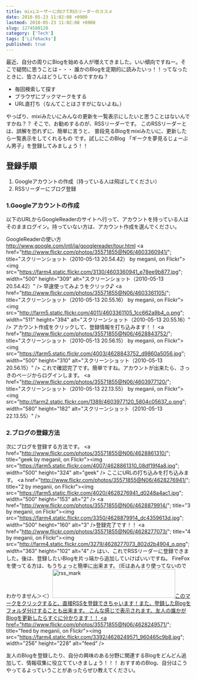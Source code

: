 ```yaml
---
title: mixiユーザーに向けてRSSリーダーのススメ
date: 2010-05-23 11:02:08 +0900
lastmod: 2010-05-23 11:02:08 +0900
slug: 1274580128
category: ['Tech']
tags: ['Lifehacks']
published: true
---
```


最近、自分の周りにBlogを始める人が増えてきました。いい傾向ですねー。そこで疑問に思うことは・・・
誰かのBlogを定期的に読みたいっ！！ってなったときに、皆さんはどうしているのですかね？

- 毎回検索して探す
- ブラウザにブックマークをする
- URL直打ち（なんてことはさすがにないよね。）


やっぱり、mixiみたいにみんなの更新を一覧表示にしたいと思うことはないんですかね？？
そこで、お勧めするのが、RSSリーダーです。
このRSSリーダーとは、誤解を恐れずに、簡単に言うと、
普段見るBlogをmixiみたいに、更新したら一覧表示をしてくれるもの
です。試しにこのBlog 「ギークを夢見るじょーぶん男子」を登録してみましょう！！


## 登録手順

1. Googleアカウントの作成（持っている人は飛ばしてください）
1. RSSリーダーにブログ登録


### 1.Googleアカウントの作成

以下のURLからGoogleReaderのサイトへ行って、アカウントを持っている人はそのままログイン。持っていない方は、アカウント作成を選んでください。

GoogleReaderの使い方
<a href="http://www.google.com/intl/ja/googlereader/tour.html">http://www.google.com/intl/ja/googlereader/tour.html
<a href="http://www.flickr.com/photos/35571855@N06/4603360941/"; title="スクリーンショット（2010-05-13 20.54.42） by meganii, on Flickr"><img src="https://farm4.static.flickr.com/3130/4603360941_e78ee9b877.jpg"; width="500" height="309" alt="スクリーンショット（2010-05-13 20.54.42）" />
早速使ってみようをクリック♪
<a href="http://www.flickr.com/photos/35571855@N06/4603361105/"; title="スクリーンショット（2010-05-13 20.55.16） by meganii, on Flickr"><img src="http://farm5.static.flickr.com/4011/4603361105_1cc662a9b4_o.png"; width="511" height="394" alt="スクリーンショット（2010-05-13 20.55.16）" />
アカウント作成をクリックして、登録情報を打ち込みます！！
<a href="http://www.flickr.com/photos/35571855@N06/4628843752/"; title="スクリーンショット（2010-05-13 20.56.15） by meganii, on Flickr"><img src="https://farm5.static.flickr.com/4003/4628843752_d9860a5056.jpg"; width="500" height="310" alt="スクリーンショット（2010-05-13 20.56.15）" />
これで確認完了です。簡単ですね。アカウントが出来たら、さっきのページからログインします。
<a href="http://www.flickr.com/photos/35571855@N06/4603977120/"; title="スクリーンショット（2010-05-13 22.13.55） by meganii, on Flickr"><img src="http://farm2.static.flickr.com/1389/4603977120_5804c05637_o.png"; width="580" height="182" alt="スクリーンショット（2010-05-13 22.13.55）" />


### 2.ブログの登録方法

次にブログを登録する方法です。
<a href="http://www.flickr.com/photos/35571855@N06/4628861310/"; title="geek by meganii, on Flickr"><img src="https://farm5.static.flickr.com/4007/4628861310_08df19f4a8.jpg"; width="500" height="324" alt="geek" />
ここにURLの打ち込みを打ち込みます。
<a href="http://www.flickr.com/photos/35571855@N06/4628276941/"; title="2 by meganii, on Flickr"><img src="https://farm5.static.flickr.com/4020/4628276941_d0248a4ac1.jpg"; width="500" height="153" alt="2" />
<a href="http://www.flickr.com/photos/35571855@N06/4628879914/"; title="3 by meganii, on Flickr"><img src="https://farm4.static.flickr.com/3350/4628879914_dc4359613d.jpg"; width="500" height="160" alt="3" />登録完了です！！
<a href="http://www.flickr.com/photos/35571855@N06/4628277073/"; title="4 by meganii, on Flickr"><img src="http://farm4.static.flickr.com/3279/4628277073_802d2b4904_o.png"; width="363" height="102" alt="4" />
はい、これでRSSリーダーに登録できました。後は、登録したいBlogを片っ端から追加していけばいいですね。
FireFoxを使ってる方は、もうちょっと簡単に出来ます。（IEはあんまり使ってないのでわかりません＞＜）<a href="http://www.flickr.com/photos/35571855@N06/4630197563/" title="rss_mark by meganii, on Flickr"><img src="https://farm5.static.flickr.com/4063/4630197563_6e8936f454_o.png" width="335" height="78" alt="rss_mark" />このマークをクリックすると、直接RSSを登録できちゃいます！また、登録したBlogをフォルダ分けすることも出来ます。
こんな感じで表示されます。友人の誰かがBlogを更新したらすぐに分かります！！
<a href="http://www.flickr.com/photos/35571855@N06/4628249571/"; title="feed by meganii, on Flickr"><img src="https://farm4.static.flickr.com/3392/4628249571_960465c9b8.jpg"; width="256" height="228" alt="feed" />


友人のBlogを登録したり、自分の興味のある分野に関連するBlogをどんどん追加して、情報収集に役立てていきましょう！！！
おすすめのBlog、自分はこうやってるよっていうことがあったらぜひ教えてください。



